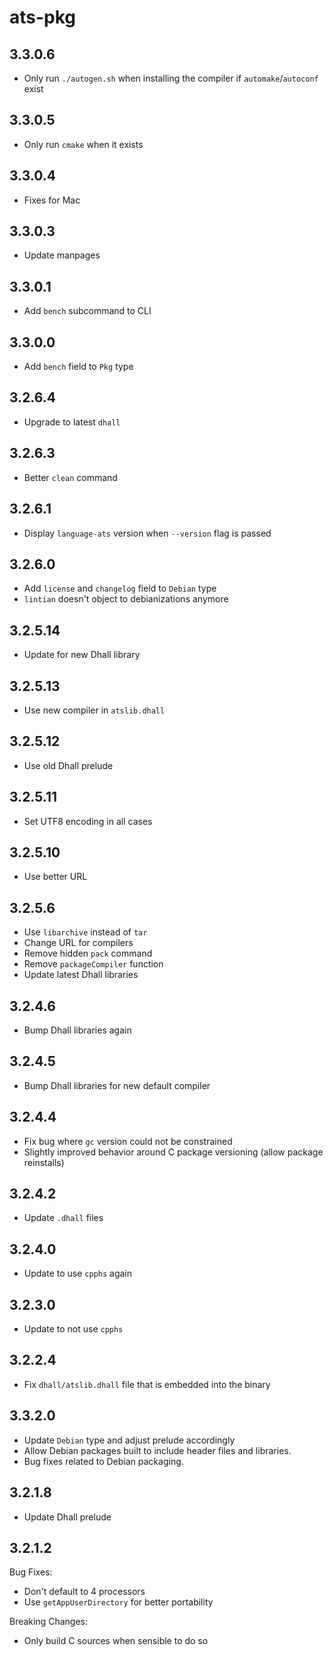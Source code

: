 # ats-pkg

## 3.3.0.6

  * Only run `./autogen.sh` when installing the compiler if
    `automake`/`autoconf` exist

## 3.3.0.5

  * Only run `cmake` when it exists

## 3.3.0.4

  * Fixes for Mac

## 3.3.0.3

  * Update manpages

## 3.3.0.1

  * Add `bench` subcommand to CLI

## 3.3.0.0

  * Add `bench` field to `Pkg` type

## 3.2.6.4

  * Upgrade to latest `dhall`

## 3.2.6.3

  * Better `clean` command

## 3.2.6.1

  * Display `language-ats` version when `--version` flag is passed

## 3.2.6.0

  * Add `license` and `changelog` field to `Debian` type
  * `lintian` doesn't object to debianizations anymore

## 3.2.5.14

  * Update for new Dhall library

## 3.2.5.13

  * Use new compiler in `atslib.dhall`

## 3.2.5.12

  * Use old Dhall prelude

## 3.2.5.11

  * Set UTF8 encoding in all cases

## 3.2.5.10

  * Use better URL

## 3.2.5.6

  * Use `libarchive` instead of `tar`
  * Change URL for compilers
  * Remove hidden `pack` command
  * Remove `packageCompiler` function
  * Update latest Dhall libraries

## 3.2.4.6

  * Bump Dhall libraries again

## 3.2.4.5

  * Bump Dhall libraries for new default compiler

## 3.2.4.4

  * Fix bug where `gc` version could not be constrained
  * Slightly improved behavior around C package versioning (allow package
    reinstalls)

## 3.2.4.2

  * Update `.dhall` files

## 3.2.4.0

  * Update to use `cpphs` again

## 3.2.3.0

  * Update to not use `cpphs`

## 3.2.2.4

  * Fix `dhall/atslib.dhall` file that is embedded into the binary

## 3.3.2.0

  * Update `Debian` type and adjust prelude accordingly
  * Allow Debian packages built to include header files and libraries.
  * Bug fixes related to Debian packaging.

## 3.2.1.8

  * Update Dhall prelude

## 3.2.1.2

Bug Fixes:

  * Don't default to 4 processors
  * Use `getAppUserDirectory` for better portability

Breaking Changes:

  * Only build C sources when sensible to do so
